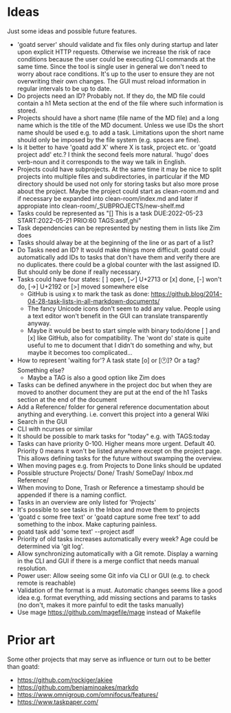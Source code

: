# Ideas

Just some ideas and possible future features.

* 'goatd server' should validate and fix files only during startup and later
  upon explicit HTTP requests. Otherwise we increase the risk of race
  conditions because the user could be executing CLI commands at the same time.
  Since the tool is single user in general we don't need to worry about race
  conditions. It's up to the user to ensure they are not overwriting their own
  changes. The GUI must reload information in regular intervals to be up to
  date.
* Do projects need an ID? Probably not. If they do, the MD file could contain a
  h1 Meta section at the end of the file where such information is stored.
* Projects should have a short name (file name of the MD file) and a long name
  which is the title of the MD document. Unless we use IDs the short name
  should be used e.g. to add a task. Limitations upon the short name should
  only be imposed by the file system (e.g. spaces are fine).
* Is it better to have 'goatd add X' where X is task, project etc. or 'goatd
  project add' etc.? I think the second feels more natural. 'hugo' does
  verb-noun and it corresponds to the way we talk in English.
* Projects could have subprojects. At the same time it may be nice to split
  projects into multiple files and subdirectories, in particular if the MD
  directory should be used not only for storing tasks but also more prose about
  the project. Maybe the project could start as clean-room.md and if necessary
  be expanded into clean-room/index.md and later if appropiate into
  clean-room/\_SUBPROJECTS/new-shelf.md
* Tasks could be represented as "[] This is a task DUE:2022-05-23 START:2022-05-21 PRIO:60 TAGS:asdf,ghi"
* Task dependencies can be represented by nesting them in lists like Zim does
* Tasks should alway be at the beginning of the line or as part of a list?
* Do Tasks need an ID? It would make things more difficult. goatd could
  automatically add IDs to tasks that don't have them and verify there are no
  duplicates. there could be a global counter with the last assigned ID. But
  should only be done if really necessary.
* Tasks could have four states: [ ] open, [✓] U+2713 or [x] done, [-]
  won't do, [→] U+2192 or [>] moved somewhere else
  * GitHub is using x to mark the task as done:
    https://github.blog/2014-04-28-task-lists-in-all-markdown-documents/
  * The fancy Unicode icons don't seem to add any value. People using a text
    editor won't benefit in the GUI can translate transparently anyway.
  * Maybe it would be best to start simple with binary todo/done [ ] and [x]
    like GitHub, also for compatibility. The 'wont do' state is quite useful to
    me to document that I didn't do something and why, but maybe it becomes too
    complicated...
* How to represent 'waiting for'? A task state [o] or [🕐]? Or a tag? Something else?
  * Maybe a TAG is also a good option like Zim does
* Tasks can be defined anywhere in the project doc but when they are moved to
  another document they are put at the end of the h1 Tasks section at the end
  of the document
* Add a Reference/ folder for general reference documentation about anything
  and everything. i.e. convert this project into a general Wiki
* Search in the GUI
* CLI with ncurses or similar
* It should be possible to mark tasks for "today" e.g. with TAGS:today
* Tasks can have priority 0-100. Higher means more urgent. Default 40. Priority
  0 means it won't be listed anywhere except on the project page. This allows
  defining tasks for the future without swamping the overview.
* When moving pages e.g. from Projects to Done links should be updated
* Possible structure
Projects/
Done/
Trash/
SomeDay/
Inbox.md
Reference/
* When moving to Done, Trash or Reference a timestamp should be appended if
  there is a naming conflict.
* Tasks in an overview are only listed for 'Projects'
* It's possible to see tasks in the Inbox and move them to projects
* 'goatd c some free text' or 'goatd capture some free text' to add something
  to the inbox. Make capturing painless.
* goatd task add 'some text' --project asdf
* Priority of old tasks increases automatically every week? Age could be determined via 'git log'.
* Allow synchronizing automatically with a Git remote. Display a warning in the
  CLI and GUI if there is a merge conflict that needs manual resolution.
* Power user: Allow seeing some Git info via CLI or GUI (e.g. to check remote is reachable)
* Validation of the format is a must. Automatic changes seems like a good idea
  e.g. format everything, add missing sections and params to tasks (no don't,
  makes it more painful to edit the tasks manually)
* Use mage https://github.com/magefile/mage instead of Makefile


# Prior art

Some other projects that may serve as influence or turn out to be better than goatd:

* https://github.com/rockiger/akiee
* https://github.com/benjaminoakes/markdo
* https://www.omnigroup.com/omnifocus/features/
* https://www.taskpaper.com/
